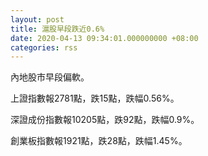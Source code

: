 ```yaml
---
layout: post
title: 滬股早段跌近0.6%
date: 2020-04-13 09:34:01.000000000 +08:00
categories: rss
---
```


內地股市早段偏軟。

上證指數報2781點，跌15點，跌幅0.56%。

深證成份指數報10205點，跌92點，跌幅0.9%。

創業板指數報1921點，跌28點，跌幅1.45%。
